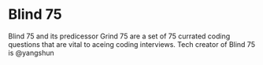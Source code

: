 # Blind 75

Blind 75 and its predicessor Grind 75 are a set of 75 currated coding questions that are vital to aceing coding interviews.
Tech creator of Blind 75 is @yangshun

## 